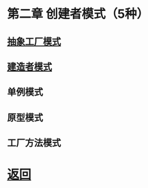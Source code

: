 # 第二章 创建者模式（5种）

## [抽象工厂模式](%E6%8A%BD%E8%B1%A1%E5%B7%A5%E5%8E%82%E6%96%B9%E6%B3%95.md)

## [建造者模式](%E5%BB%BA%E9%80%A0%E8%80%85%E6%A8%A1%E5%BC%8F.md)

## 单例模式

## 原型模式

## 工厂方法模式



# [返回](../README.md)
